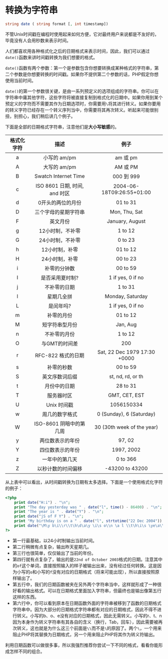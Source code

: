 # 转换为字符串

```php
string date ( string format [, int timestamp])
```

不管Unix时间戳在编程时使用起来如何方便，它对最终用户来说都是不友好的，毕竟没有人会用秒数来表示时间。

人们都喜欢用各种格式化之后的日期格式来表示时间，因此，我们可以通过`date()`函数来讲时间戳转换为我们想要的格式。

`date()`函数有两个参数：第一个是参数包含你想要转换成某种格式的字符串，第二个参数是你想要转换的时间戳。如果你不提供第二个参数的话，PHP假定你想使用当前时间。

`date()`的第一个参数很关键，是由一系列预定义的选项组成的字符串。你可以在字符串中庸其他字符，这些字符将被直接复制到格式化的日期中。如果你用到某个预定义的字符而不需要其作为日期选项时，你需要用`\`将其进行转义。如果你要用的转义字符已经存在一个转义序列当中，你需要将其再次转义。听起来可能很别扭，别担心，我们稍后讲几个例子。

下面是全部的日期格式字符串，注意他们是**大小写敏感**的。

|格式化字符|描述|例子|
|:-:|:-:|:-:|
|a |小写的 am/pm |am 或 pm |
|A |大写的 am/pm |AM 或 PM |
|B |Swatch Internet Time |000 到 999 |
|c |ISO 8601 日期, 时间, and 时区 |2004-06-18T09:26:55+01:00 |
|d |0开头的两位的月份 |01 to 31 |
|D |三个字母的星期字符串 |Mon, Thu, Sat |
|F |英文月份 |January, August |
|g |12小时制，不补零 |1 to 12 |
|G |24小时制，不补零 |0 to 23 |
|h |12小时制，补零 |01 to 12 |
|H |24小时制，补零 |00 to 23 |
|i |补零的分钟数 |00 to 59 |
|I |是否采用夏时制? |1 if yes, 0 if no |
|j |不补零的日期 |1 to 31 |
|l |星期几全拼 |Monday, Saturday |
|L |是闰年吗? |1 if yes, 0 if no |
|m |补零的月份 |01 to 12 |
|M |短字符串型月份 |Jan, Aug |
|n |不补零的月份 |1 to 12 |
|O |与GMT的时间差 |200 |
|r |RFC-822 格式的日期 |Sat, 22 Dec 1979 17:30 +0000 |
|s |补零的秒数 |00 to 59 |
|S |英文序数词后缀 |st, nd, rd, or th |
|t |月份中的日期 |28 to 31 |
|T |服务器时区 |GMT, CET, EST |
|U |Unix 时间戳 |1056150334 |
|w |周几的数字格式 |0 (Sunday), 6 (Saturday) |
|W |ISO-8601 阴暗中的第几周 |30 (30th week of the year) |
|y |两位数表示的年份 |97, 02 |
|Y |四位数表示的年份 |1997, 2002 |
|z |一年中的第几天 |0 to 366 |
|Z |以秒计数的时间偏移 |-43200 to 43200|

从上表中可以看出，从时间戳转换为日期有太多选择。下面是一个使用格式化字符的例子：

```php
<?php
    print date("H:i") . "\n";
    print "The day yesterday was " . date("l", time() - 86400) . "\n";
    print "The year is " . date("Y") . "\n";
    print date("jS of F Y") . "\n";
    print "My birthday is on a " . date("l", strtotime("22 Dec 2004")) . " this year.\n";
    print date("\M\y b\i\\r\\t\h\d\a\y \i\s o\\n \a l \\t\h\i\s \ye\a\\r. ", strtotime("22 Dec 2004")) . "\n";
?>
```

- 第一行最基础，以24小时制输出当前时间。
- 第二行稍微有点复杂，输出昨天星期几。
- 第三行也很简单，仅仅输出了当前的年份。
- 第四行就有点复杂了，输出的是`22nd of October 2003`格式的日期。注意其中的`of`这个单词，直接按照输入的样子被输出出来，没有经过任何转换。这是因为小写的`o`和小写的`f`没有对应的日期格式（将来可能出现），所以直接按照原样输出了。
- 第五行中，我们的日期函数被夹在另外两个字符串当中，这样就形成了一种很好看的输出格式。可以在日期格式里面加入字符串，但最终也是输出像第五行这样的东西。
- 第六行中，你可以看到原本在日期函数外面的字符串被移到了函数的日期格式字符串中。因为大部分的日期格式字符串都有对应的日期格式，因此不得不进行转义。小写的b、o、e没有对应的日期格式，因此无需转义。小写的r、t、n因为本身作为转义字符串有其各自的含义（换行，Tab，回车），因此需要被再次转义，这也就是为什么这三个前面是`\\`而不是`\`的原因了。两个`\`，一个用来阻止PHP将其替换为日期格式，另一个用来阻止PHP将其作为转义符输出。

利用日期函数可以做很多事，所以我强烈推荐你尝试一下不同的格式，看看你能形成怎样不同的组合。
